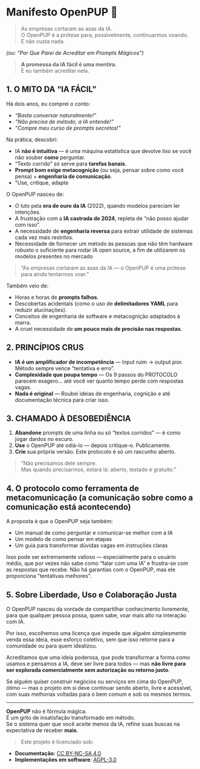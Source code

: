 # Manifesto OpenPUP 🐾 
> As empresas cortaram as asas da IA.  
> O OpenPUP é a prótese para, possivelmente, continuarmos voando.  
> E não custa nada.

*(ou: “Por Que Parei de Acreditar em Prompts Mágicos”)*  

> **A promessa da IA fácil é uma mentira.**  
> E eu também acreditei nela.

## 1. O MITO DA “IA FÁCIL”  
Há dois anos, eu comprei o conto:  
- _“Basta conversar naturalmente!”_  
- _“Não precisa de método, a IA entende!”_  
- _“Compre meu curso de prompts secretos!”_  

Na prática, descobri:  
- IA **não é intuitiva** — é uma máquina estatística que devolve lixo se você não souber **como** perguntar.  
- “Texto corrido” só serve para **tarefas banais**.  
- **Prompt bom exige metacognição** (ou seja, pensar sobre como você pensa) + **engenharia de comunicação**.  
- “Use, critique, adapte

O OpenPUP nasceu de:  
- O luto pela **era de ouro da IA** (2022), quando modelos pareciam ler intenções.  
- A frustração com a **IA castrada de 2024**, repleta de “não posso ajudar com isso”.  
- A necessidade de **engenharia reversa** para extrair utilidade de sistemas cada vez mais restritos.  
- Necessidade de fornecer um método às pessoas que não têm hardware robusto o suficiente para rodar IA open source, a fim de utilizarem os modelos presentes no mercado

> “As empresas cortaram as asas da IA — o OpenPUP é uma prótese para ainda tentarmos voar.”

Também veio de:  
- Horas e horas de **prompts falhos**.  
- Descobertas acidentais (como o uso de **delimitadores YAML** para reduzir alucinações).  
- Conceitos de engenharia de software e metacognição adaptados à marra.  
- A cruel necessidade de **um pouco mais de precisão nas respostas**.  

## 2. PRINCÍPIOS CRUS  
- **IA é um amplificador de incompetência** — Input ruim → output pior. Método sempre vence “tentativa e erro”.  
- **Complexidade que poupa tempo** — Os 9 passos do PROTOCOLO parecem exagero… até você ver quanto tempo perde com respostas vagas.  
- **Nada é original** — Roubei ideias de engenharia, cognição e até documentação técnica para criar isso.  

## 3. CHAMADO À DESOBEDIÊNCIA  
1. **Abandone** prompts de uma linha ou só “textos corridos” — é como jogar dardos no escuro.  
2. **Use** o OpenPUP até odiá-lo — depois critique-o. Publicamente.  
3. **Crie** sua própria versão. Este protocolo é só um rascunho aberto.  

> “Não precisamos dele sempre.  
> Mas quando precisarmos, estará lá: aberto, testado e gratuito.”  


## 4. O protocolo como ferramenta de metacomunicação (a comunicação sobre como a comunicação está acontecendo)
A proposta é que o OpenPUP seja também:

- Um manual de como perguntar e comunicar-se melhor com a IA
- Um modelo de como pensar em etapas
- Um guia para transformar dúvidas vagas em instruções claras

Isso pode ser extremamente valioso — especialmente para o usuário médio, que por vezes não sabe como “falar com uma IA” e frustra-se com as respostas que recebe.
Não há garantias com o OpenPUP, mas ele proporciona "tentativas melhores".

## 5. Sobre Liberdade, Uso e Colaboração Justa

O OpenPUP nasceu da vontade de compartilhar conhecimento livremente, para que qualquer pessoa possa, quem sabe, voar mais alto na interação com IA.

Por isso, escolhemos uma licença que impede que alguém simplesmente venda essa ideia, esse esforço coletivo, sem que isso retorne para a comunidade ou para quem idealizou.

Acreditamos que uma ideia poderosa, que pode transformar a forma como usamos e pensamos a IA, deve ser livre para todos — mas **não livre para ser explorada comercialmente sem autorização ou retorno justo**.

Se alguém quiser construir negócios ou serviços em cima do OpenPUP, ótimo — mas o projeto em si deve continuar sendo aberto, livre e acessível, com suas melhorias voltadas para o bem comum e sob os mesmos termos.

---

**OpenPUP** não é fórmula mágica.  
É um grito de insatisfação transformado em método.  
Se o sistema quer que você aceite menos da IA, refine suas buscas na expectativa de receber **mais**.


> Este projeto é licenciado sob:
- **Documentação**: [CC BY-NC-SA 4.0](https://creativecommons.org/licenses/by-nc-sa/4.0/)
- **Implementações em software**: [AGPL-3.0](https://www.gnu.org/licenses/agpl-3.0.html)
